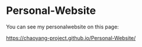 # Personal-Website
You can see my personalwebsite on this page: 

https://chaoyang-project.github.io/Personal-Website/
